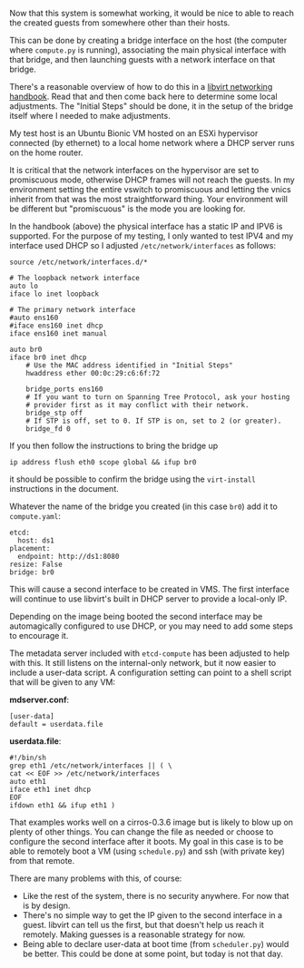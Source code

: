 
Now that this system is somewhat working, it would be nice to able
to reach the created guests from somewhere other than their hosts.

This can be done by creating a bridge interface on the host (the
computer where `compute.py` is running), associating the main physical
interface with that bridge, and then launching guests with a network
interface on that bridge.

There's a reasonable overview of how to do this in a [libvirt
networking
handbook](https://jamielinux.com/docs/libvirt-networking-handbook/bridged-network.html).
Read that and then come back here to determine some local
adjustments. The "Initial Steps" should be done, it in the setup of
the bridge itself where I needed to make adjustments.

My test host is an Ubuntu Bionic VM hosted on an ESXi hypervisor
connected (by ethernet) to a local home network where a DHCP server 
runs on the home router.

It is critical that the network interfaces on the hypervisor are set
to promiscuous mode, otherwise DHCP frames will not reach the
guests. In my environment setting the entire vswitch to promiscuous
and letting the vnics inherit from that was the most straightforward
thing. Your environment will be different but "promiscuous" is the
mode you are looking for.

In the handbook (above) the physical interface has a static IP and
IPV6 is supported. For the purpose of my testing, I only wanted to
test IPV4 and my interface used DHCP so I adjusted
`/etc/network/interfaces` as follows:


```
source /etc/network/interfaces.d/*

# The loopback network interface
auto lo
iface lo inet loopback

# The primary network interface
#auto ens160
#iface ens160 inet dhcp
iface ens160 inet manual

auto br0
iface br0 inet dhcp
    # Use the MAC address identified in "Initial Steps"
    hwaddress ether 00:0c:29:c6:6f:72

    bridge_ports ens160
    # If you want to turn on Spanning Tree Protocol, ask your hosting
    # provider first as it may conflict with their network.
    bridge_stp off
    # If STP is off, set to 0. If STP is on, set to 2 (or greater).
    bridge_fd 0
```

If you then follow the instructions to bring the bridge up

```
ip address flush eth0 scope global && ifup br0
```

it should be possible to confirm the bridge using the `virt-install`
instructions in the document.

Whatever the name of the bridge you created (in this case `br0`) add
it to `compute.yaml`:

```
etcd:
  host: ds1
placement:
  endpoint: http://ds1:8080
resize: False
bridge: br0
```

This will cause a second interface to be created in VMS. The first
interface will continue to use libvirt's built in DHCP server to
provide a local-only IP.

Depending on the image being booted the second interface may be
automagically configured to use DHCP, or you may need to add some
steps to encourage it.

The metadata server included with `etcd-compute` has been adjusted
to help with this. It still listens on the internal-only network,
but it now easier to include a user-data script. A configuration
setting can point to a shell script that will be given to any VM:

**mdserver.conf**:

```
[user-data]
default = userdata.file
```

**userdata.file**:

```
#!/bin/sh
grep eth1 /etc/network/interfaces || ( \
cat << EOF >> /etc/network/interfaces
auto eth1
iface eth1 inet dhcp
EOF
ifdown eth1 && ifup eth1 )
```

That examples works well on a cirros-0.3.6 image but is likely to
blow up on plenty of other things. You can change the file as needed
or choose to configure the second interface after it boots. My goal
in this case is to be able to remotely boot a VM (using
`schedule.py`) and ssh (with private key) from that remote.

There are many problems with this, of course:

* Like the rest of the system, there is no security anywhere. For
  now that is by design.
* There's no simple way to get the IP given to the second interface
  in a guest. libvirt can tell us the first, but that doesn't help
  us reach it remotely. Making guesses is a reasonable strategy for
  now.
* Being able to declare user-data at boot time (from `scheduler.py`)
  would be better. This could be done at some point, but today
  is not that day.
